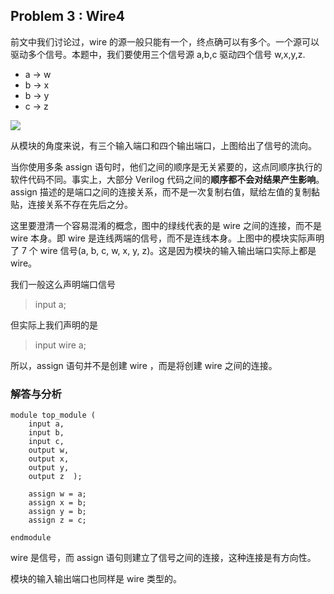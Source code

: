 ## **Problem 3 :** Wire4

前文中我们讨论过，wire 的源一般只能有一个，终点确可以有多个。一个源可以驱动多个信号。本题中，我们要使用三个信号源 a,b,c 驱动四个信号 w,x,y,z.

* a -&gt; w
* b -&gt; x
* b -&gt; y
* c -&gt; z

![](https://pic2.zhimg.com/80/v2-ef61f9855b5e11b45415da5d680f6591_720w.jpg)

从模块的角度来说，有三个输入端口和四个输出端口，上图给出了信号的流向。

当你使用多条 assign 语句时，他们之间的顺序是无关紧要的，这点同顺序执行的软件代码不同。事实上，大部分 Verilog 代码之间的**顺序都不会对结果产生影响**。assign 描述的是端口之间的连接关系，而不是一次复制右值，赋给左值的复制黏贴，连接关系不存在先后之分。

这里要澄清一个容易混淆的概念，图中的绿线代表的是 wire 之间的连接，而不是 wire 本身。即 wire 是连线两端的信号，而不是连线本身。上图中的模块实际声明了 7 个 wire 信号\(a, b, c, w, x, y, z\)。这是因为模块的输入输出端口实际上都是 wire。

我们一般这么声明端口信号

> input a;

但实际上我们声明的是

> input wire a;

所以，assign 语句并不是创建 wire ，而是将创建 wire 之间的连接。

### **解答与分析**

```
module top_module (
	input a,
	input b,
	input c,
	output w,
	output x,
	output y,
	output z  );
	
	assign w = a;
	assign x = b;
	assign y = b;
	assign z = c;
	
endmodule

```

wire 是信号，而 assign 语句则建立了信号之间的连接，这种连接是有方向性。

模块的输入输出端口也同样是 wire 类型的。



